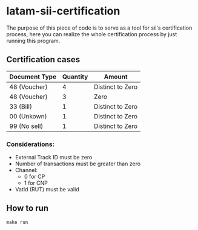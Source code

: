 # latam-sii-certification

The purpose of this piece of code is to serve as a tool for sii's certification process, here you can realize the whole certification process by just running this program.

## Certification cases

| Document Type | Quantity | Amount           |
|---------------|----------|------------------|
| 48 (Voucher)  | 4        | Distinct to Zero |
| 48 (Voucher)  | 3        | Zero             |
| 33 (Bill)     | 1        | Distinct to Zero |
| 00 (Unkown)   | 1        | Distinct to Zero |
| 99 (No sell)  | 1        | Distinct to Zero |

### Considerations: 
- External Track ID must be zero
- Number of transactions must be greater than zero
- Channel:
    - 0 for CP
    - 1 for CNP
- VatId (RUT) must be valid 

## How to run 

```
make run
```
